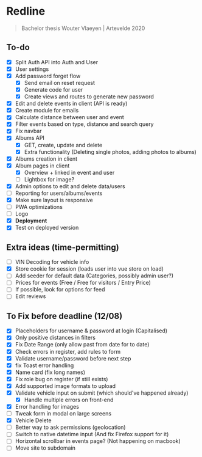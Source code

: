 # Redline
> Bachelor thesis Wouter Vlaeyen | Artevelde 2020

## To-do

- [x] Split Auth API into Auth and User
- [x] User settings
- [x] Add password forget flow
  - [x] Send email on reset request
  - [x] Generate code for user
  - [x] Create views and routes to generate new password
- [x] Edit and delete events in client (API is ready)
- [x] Create module for emails
- [x] Calculate distance between user and event
- [x] Filter events based on type, distance and search query
- [x] Fix navbar
- [x] Albums API
  - [x] GET, create, update and delete
  - [x] Extra functionality (Deleting single photos, adding photos to albums)
- [x] Albums creation in client
- [x] Album pages in client
  - [x] Overview + linked in event and user
  - [ ] Lightbox for image?
- [x] Admin options to edit and delete data/users
- [ ] Reporting for users/albums/events
- [x] Make sure layout is responsive
- [ ] PWA optimizations
- [ ] Logo
- [x] **Deployment**
- [x] Test on deployed version

## Extra ideas (time-permitting)
- [ ] VIN Decoding for vehicle info
- [x] Store cookie for session (loads user into vue store on load)
- [ ] Add seeder for default data (Categories, possibly admin user?)
- [ ] Prices for events (Free / Free for visitors / Entry Price)
- [ ] If possible, look for options for feed
- [ ] Edit reviews

## To Fix before deadline (12/08)
- [x] Placeholders for username & password at login (Capitalised)
- [x] Only positive distances in filters
- [x] Fix Date Range (only allow past from date for to date)
- [x] Check errors in register, add rules to form
- [x] Validate username/password before next step
- [x] fix Toast error handling
- [x] Name card (fix long names)
- [x] Fix role bug on register (if still exists)
- [x] Add supported image formats to upload
- [x] Validate vehicle input on submit (which should've happened already)
  - [x] Handle multiple errors on front-end
- [x] Error handling for images
- [ ] Tweak form in modal on large screens
- [x] Vehicle Delete
- [ ] Better way to ask permissions (geolocation)
- [ ] Switch to native datetime input (And fix Firefox support for it)
- [ ] Horizontal scrollbar in events page? (Not happening on macbook)
- [ ] Move site to subdomain